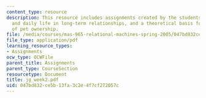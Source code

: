 ```yaml
---
content_type: resource
description: This resource includes assignments created by the students on interaction
  and daily life in long-term relationships, and a theoretical basis for health benefits
  of pet ownership.
file: /media/courses/mas-965-relational-machines-spring-2005/047bd832ce5b13fa3c2e4f7cf272057c_jg_week2.pdf
file_type: application/pdf
learning_resource_types:
- Assignments
ocw_type: OCWFile
parent_title: Assignments
parent_type: CourseSection
resourcetype: Document
title: jg_week2.pdf
uid: 047bd832-ce5b-13fa-3c2e-4f7cf272057c
---
```

